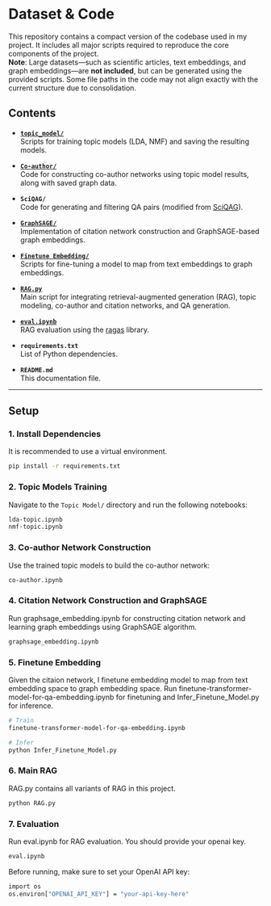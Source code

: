 # Dataset & Code

This repository contains a compact version of the codebase used in my project. It includes all major scripts required to reproduce the core components of the project.  
**Note**: Large datasets—such as scientific articles, text embeddings, and graph embeddings—are **not included**, but can be generated using the provided scripts. Some file paths in the code may not align exactly with the current structure due to consolidation.

## Contents

- [**`topic_model/`**](src/topic_model/)  
  Scripts for training topic models (LDA, NMF) and saving the resulting models.

- [**`Co-author/`**](src/co-author/)  
  Code for constructing co-author networks using topic model results, along with saved graph data.

- **`SciQAG/`**  
  Code for generating and filtering QA pairs (modified from [SciQAG](https://github.com/MasterAI-EAM/SciQAG)).

- [**`GraphSAGE/`**](src/citation_net/graphSAGE/)  
  Implementation of citation network construction and GraphSAGE-based graph embeddings.

- [**`Finetune Embedding/`**](src/citation_net/finetune_embedding_model/)    
  Scripts for fine-tuning a model to map from text embeddings to graph embeddings.

- [**`RAG.py`**](src/RAG.py/)  
  Main script for integrating retrieval-augmented generation (RAG), topic modeling, co-author and citation networks, and QA generation.

- [**`eval.ipynb`**](src/)  
  RAG evaluation using the [ragas](https://github.com/explodinggradients/ragas) library.

- **`requirements.txt`**  
  List of Python dependencies.

- **`README.md`**  
  This documentation file.

---

## Setup

### 1. Install Dependencies

It is recommended to use a virtual environment.

```bash
pip install -r requirements.txt
```

### 2. **Topic Models Training**
   Navigate to the `Topic Model/` directory and run the following notebooks:

```bash
lda-topic.ipynb
nmf-topic.ipynb
```

### 3. **Co-author Network Construction**
   Use the trained topic models to build the co-author network:

```bash
co-author.ipynb
```

### 4. **Citation Network Construction and GraphSAGE**
   Run graphsage_embedding.ipynb for constructing citation network and learning graph embeddings using GraphSAGE algorithm.

```bash
graphsage_embedding.ipynb
```

### 5. **Finetune Embedding**
   Given the citaion network, I finetune embedding model to map from text embedding space to graph embedding space. Run finetune-transformer-model-for-qa-embedding.ipynb for finetuning and Infer_Finetune_Model.py for inference.

```bash
# Train
finetune-transformer-model-for-qa-embedding.ipynb
```

```bash
# Infer
python Infer_Finetune_Model.py
```

### 6. **Main RAG**
   RAG.py contains all variants of RAG in this project.

```bash
python RAG.py
```

### 7. **Evaluation**
   Run eval.ipynb for RAG evaluation. You should provide your openai key.

```bash
eval.ipynb
```

   Before running, make sure to set your OpenAI API key:

```bash
import os
os.environ["OPENAI_API_KEY"] = "your-api-key-here"
```
